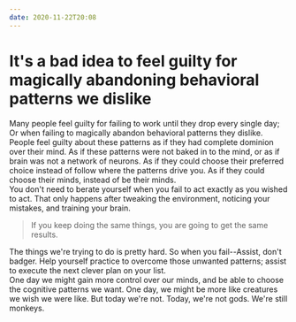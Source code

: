 ```yaml
---
date: 2020-11-22T20:08
---
```


# It's a bad idea to feel guilty for magically abandoning behavioral patterns we dislike 

Many people feel guilty for failing to work until they drop every single day; Or when failing to magically abandon behavioral patterns they dislike. People feel guilty about these patterns as if they had complete dominion over their mind. As if these patterns were not baked in to the mind, or as if brain was not a network of neurons. As if they could choose their preferred choice instead of follow where the patterns drive you. As if they could choose their minds, instead of be their minds.  
You don't need to berate yourself when you fail to act exactly as you wished to act. That only happens after tweaking the environment, noticing your mistakes, and training your brain.  
> If you keep doing the same things, you are going to get the same results.

The things we're trying to do is pretty hard. So when you fail--Assist, don't badger. Help yourself practice to overcome those unwanted patterns; assist to execute the next clever plan on your list.  
One day we might gain more control over our minds, and be able to choose the cognitive patterns we want. One day, we might be more like creatures we wish we were like. But today we're not. Today, we're not gods. We're still monkeys. 
